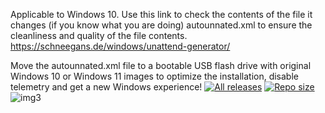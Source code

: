 Applicable to Windows 10.
Use this link to check the contents of the file it changes (if you know what you are doing) autounnated.xml to ensure the cleanliness and quality of the file contents.
https://schneegans.de/windows/unattend-generator/

Move the autounnated.xml file to a bootable USB flash drive with original Windows 10 or Windows 11 images to optimize the installation, disable telemetry and get a new Windows experience!
[![All releases](https://img.shields.io/github/v/release/hanedotoaranea/windows-11-answer-file?include_prereleases&style=for-the-badge&label=All+releases)](https://github.com/hanedotoaranea/windows-11-answer-file/releases)
[![Repo size](https://img.shields.io/github/repo-size/hanedotoaranea/windows-11-answer-file?style=for-the-badge)](https://github.com/hanedotoaranea/windows-11-answer-file)
![img3](https://github.com/user-attachments/assets/318346cb-24e9-48b2-b74b-818d2359bf69)


